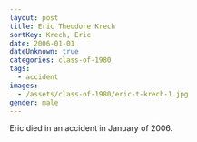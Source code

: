 ```yaml
---
layout: post
title: Eric Theodore Krech
sortKey: Krech, Eric
date: 2006-01-01
dateUnknown: true
categories: class-of-1980
tags:
  - accident
images:
  - /assets/class-of-1980/eric-t-krech-1.jpg
gender: male
---
```

Eric died in an accident in January of 2006. 
